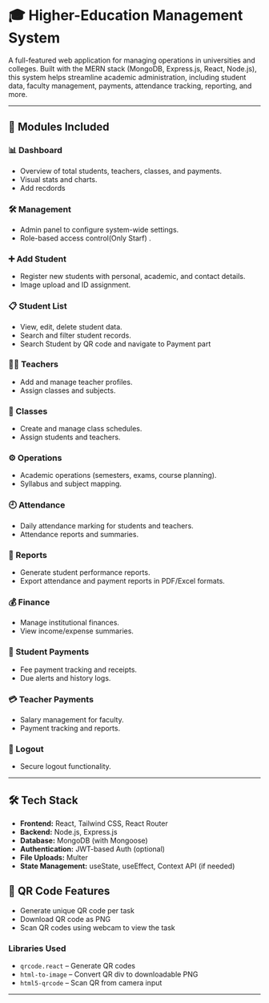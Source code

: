 # 🎓 Higher-Education Management System

A full-featured web application for managing operations in universities and colleges. Built with the MERN stack (MongoDB, Express.js, React, Node.js), this system helps streamline academic administration, including student data, faculty management, payments, attendance tracking, reporting, and more.

---

## 📁 Modules Included

### 📊 Dashboard
- Overview of total students, teachers, classes, and payments.
- Visual stats and charts.
- Add recdords 

### 🛠️ Management
- Admin panel to configure system-wide settings.
- Role-based access control(Only Starf) .

### ➕ Add Student
- Register new students with personal, academic, and contact details.
- Image upload and ID assignment.

### 📋 Student List
- View, edit, delete student data.
- Search and filter student records.
- Search Student by QR code and navigate to Payment part

### 👨‍🏫 Teachers
- Add and manage teacher profiles.
- Assign classes and subjects.

### 🏫 Classes
- Create and manage class schedules.
- Assign students and teachers.

### ⚙️ Operations
- Academic operations (semesters, exams, course planning).
- Syllabus and subject mapping.

### 🕘 Attendance
- Daily attendance marking for students and teachers.
- Attendance reports and summaries.

### 📄 Reports
- Generate student performance reports.
- Export attendance and payment reports in PDF/Excel formats.

### 💰 Finance
- Manage institutional finances.
- View income/expense summaries.

### 💸 Student Payments
- Fee payment tracking and receipts.
- Due alerts and history logs.

### 💳 Teacher Payments
- Salary management for faculty.
- Payment tracking and reports.

### 🔐 Logout
- Secure logout functionality.

---

## 🛠️ Tech Stack

- **Frontend:** React, Tailwind CSS, React Router
- **Backend:** Node.js, Express.js
- **Database:** MongoDB (with Mongoose)
- **Authentication:** JWT-based Auth (optional)
- **File Uploads:** Multer
- **State Management:** useState, useEffect, Context API (if needed)

## 📱 QR Code Features

- Generate unique QR code per task
- Download QR code as PNG
- Scan QR codes using webcam to view the task

### Libraries Used
- `qrcode.react` – Generate QR codes
- `html-to-image` – Convert QR div to downloadable PNG
- `html5-qrcode` – Scan QR from camera input


---


